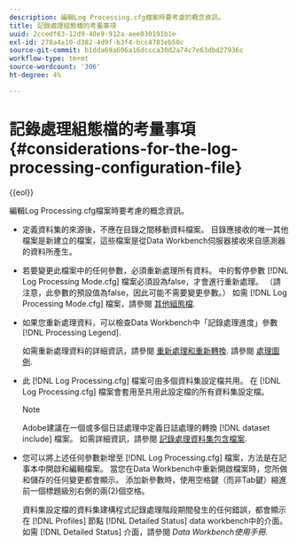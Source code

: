 ```yaml
---
description: 編輯Log Processing.cfg檔案時要考慮的概念資訊。
title: 記錄處理組態檔的考量事項
uuid: 2ccedf63-12d9-40e9-912a-aee030191b1e
exl-id: 278a4a10-d382-4d9f-b3f4-bcc4783eb50c
source-git-commit: b1dda69a606a16dccca30d2a74c7e63dbd27936c
workflow-type: tm+mt
source-wordcount: '306'
ht-degree: 4%

---
```


# 記錄處理組態檔的考量事項{#considerations-for-the-log-processing-configuration-file}

{{eol}}

編輯Log Processing.cfg檔案時要考慮的概念資訊。

* 定義資料集的來源後，不應在目錄之間移動資料檔案。 目錄應接收的唯一其他檔案是新建立的檔案，這些檔案是從Data Workbench伺服器接收來自感測器的資料所產生。
* 若要變更此檔案中的任何參數，必須重新處理所有資料。 中的暫停參數 [!DNL Log Processing Mode.cfg] 檔案必須設為false，才會進行重新處理。 （請注意，此參數的預設值為false，因此可能不需要變更參數。） 如需 [!DNL Log Processing Mode.cfg] 檔案，請參閱 [其他組態檔](../../../home/c-dataset-const-proc/c-add-config-files/c-add-config-files.md#concept-1afef4f88f1e467ab4326875fd1d3004).

* 如果您重新處理資料，可以檢查Data Workbench中「記錄處理進度」參數 [!DNL Processing Legend].

   如需重新處理資料的詳細資訊，請參閱 [重新處理和重新轉換](../../../home/c-dataset-const-proc/c-reproc-retrans/c-unst-reproc-retrans.md). 請參閱 [處理圖例](../../../home/c-get-started/c-admin-intrf/c-pro-lgd.md#concept-233e27c9c84c426f8c178a27cc7ff828).

* 此 [!DNL Log Processing.cfg] 檔案可由多個資料集設定檔共用。 在 [!DNL Log Processing.cfg] 檔案會套用至共用此設定檔的所有資料集設定檔。

   >[!NOTE]
   >
   >Adobe建議在一個或多個日誌處理中定義日誌處理的轉換 [!DNL dataset include] 檔案。 如需詳細資訊，請參閱 [記錄處理資料集包含檔案](../../../home/c-dataset-const-proc/c-dataset-inc-files/c-types-dataset-inc-files/c-log-proc-dataset-inc-files/c-log-proc-dataset-inc-files.md#concept-999475a22519432e98844622ca95b6ab).

* 您可以將上述任何參數新增至 [!DNL Log Processing.cfg] 檔案，方法是在記事本中開啟和編輯檔案。 當您在Data Workbench中重新開啟檔案時，您所做和儲存的任何變更都會顯示。 添加新參數時，使用空格鍵（而非Tab鍵）縮進前一個標題級別右側的兩(2)個空格。

   資料集設定檔的資料集建構程式記錄處理階段期間發生的任何錯誤，都會顯示在 [!DNL Profiles] 節點 [!DNL Detailed Status] data workbench中的介面。 如需 [!DNL Detailed Status] 介面，請參閱 *Data Workbench使用手冊*.
